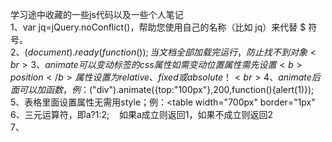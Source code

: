 学习途中收藏的一些js代码以及一些个人笔记<br>
1、var jq=jQuery.noConflict()，帮助您使用自己的名称（比如 jq）来代替 $ 符号。<br>
2、$(document).ready(function(){  });     当文档全部加载完运行，防止找不到对象<br>
3、animate可以变动标签的css属性   如需变动位置属性需先设置 <b>position</b> 属性设置为 relative、fixed 或 absolute！<br>
4、animate后面可以加函数，例：$("div").animate({top:"100px"},200,function(){alert(1)});   <br>
5、表格里面设置属性无需用style；例：<table width="700px" border="1px" <br>
6、三元运算符，即a?1:2;    如果a成立则返回1，如果不成立则返回2 <br>
7、
